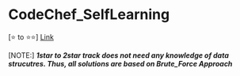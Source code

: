 # CodeChef_SelfLearning

[⭐ to ⭐⭐] [Link](https://www.codechef.com/LP1TO200?order=desc&sortBy=successful_submissions)

[NOTE:] ***1star to 2star track  does not need  any knowledge of data strucutres. Thus, all solutions are based on Brute_Force Approach***
